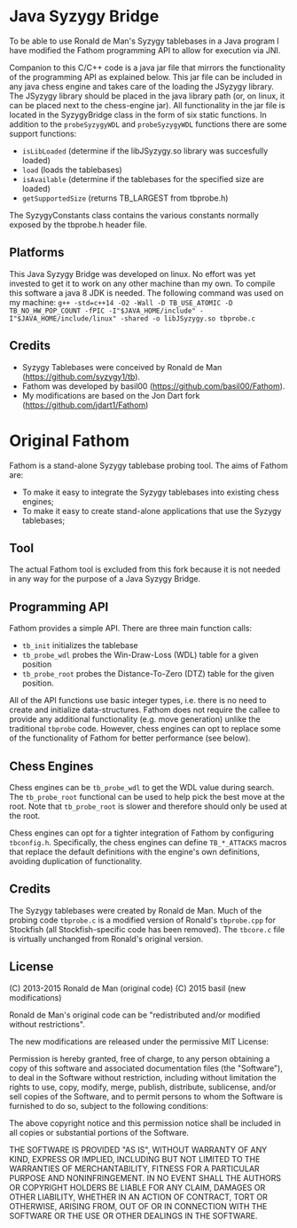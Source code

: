 Java Syzygy Bridge
==================
To be able to use Ronald de Man's Syzygy tablebases in a Java program I have modified the Fathom programming API to allow for execution via JNI.

Companion to this C/C++ code is a java jar file that mirrors the functionality of the programming API as explained below.
This jar file can be included in any java chess engine and takes care of the loading the JSyzygy library.
The JSyzygy library should be placed in the java library path (or, on linux, it can be placed next to the chess-engine jar).
All functionality in the jar file is located in the SyzygyBridge class in the form of six static functions.
In addition to the `probeSyzygyWDL` and `probeSyzygyWDL` functions there are some support functions: 
* `isLibLoaded` (determine if the libJSyzygy.so library was succesfully loaded)
* `load` (loads the tablebases)
* `isAvailable` (determine if the tablebases for the specified size are loaded)
* `getSupportedSize` (returns TB_LARGEST from tbprobe.h)

The SyzygyConstants class contains the various constants normally exposed by the tbprobe.h header file.

Platforms
---------
This Java Syzygy Bridge was developed on linux. No effort was yet invested to get it to work on any other machine than my own.
To compile this software a java 8 JDK is needed. The following command was used on my machine:
`g++ -std=c++14 -O2 -Wall -D TB_USE_ATOMIC -D TB_NO_HW_POP_COUNT -fPIC -I"$JAVA_HOME/include" -I"$JAVA_HOME/include/linux" -shared -o libJSyzygy.so tbprobe.c`

Credits
-------
* Syzygy Tablebases were conceived by Ronald de Man (https://github.com/syzygy1/tb).
* Fathom was developed by basil00 (https://github.com/basil00/Fathom).
* My modifications are based on the Jon Dart fork (https://github.com/jdart1/Fathom)


Original Fathom
===============

Fathom is a stand-alone Syzygy tablebase probing tool. The aims of Fathom are:

* To make it easy to integrate the Syzygy tablebases into existing chess
  engines;
* To make it easy to create stand-alone applications that use the Syzygy
  tablebases;

Tool
----

The actual Fathom tool is excluded from this fork because it is not needed in any way for the purpose of a Java Syzygy Bridge.

Programming API
---------------

Fathom provides a simple API. There are three main function calls:

* `tb_init` initializes the tablebase
* `tb_probe_wdl` probes the Win-Draw-Loss (WDL) table for a given position
* `tb_probe_root` probes the Distance-To-Zero (DTZ) table for the given
  position.

All of the API functions use basic integer types, i.e. there is no need to
create and initialize data-structures. Fathom does not require the callee
to provide any additional functionality (e.g. move generation) unlike the
traditional `tbprobe` code. However, chess engines can opt to replace some
of the functionality of Fathom for better performance (see below).

Chess Engines
-------------

Chess engines can be `tb_probe_wdl` to get the WDL value during search. The
`tb_probe_root` functional can be used to help pick the best move at the root.
Note that `tb_probe_root` is slower and therefore should only be used at the
root.

Chess engines can opt for a tighter integration of Fathom by configuring
`tbconfig.h`. Specifically, the chess engines can define `TB_*_ATTACKS`
macros that replace the default definitions with the engine's own definitions,
avoiding duplication of functionality.

Credits
-------

The Syzygy tablebases were created by Ronald de Man. Much of the probing code
`tbprobe.c` is a modified version of Ronald's `tbprobe.cpp` for Stockfish (all
Stockfish-specific code has been removed). The `tbcore.c` file is virtually
unchanged from Ronald's original version.

License
-------

(C) 2013-2015 Ronald de Man (original code)
(C) 2015 basil (new modifications)

Ronald de Man's original code can be "redistributed and/or modified without
restrictions".

The new modifications are released under the permissive MIT License:

Permission is hereby granted, free of charge, to any person obtaining a copy of
this software and associated documentation files (the "Software"), to deal in
the Software without restriction, including without limitation the rights to
use, copy, modify, merge, publish, distribute, sublicense, and/or sell copies
of the Software, and to permit persons to whom the Software is furnished to do
so, subject to the following conditions:

The above copyright notice and this permission notice shall be included in all
copies or substantial portions of the Software.

THE SOFTWARE IS PROVIDED "AS IS", WITHOUT WARRANTY OF ANY KIND, EXPRESS OR
IMPLIED, INCLUDING BUT NOT LIMITED TO THE WARRANTIES OF MERCHANTABILITY,
FITNESS FOR A PARTICULAR PURPOSE AND NONINFRINGEMENT. IN NO EVENT SHALL THE
AUTHORS OR COPYRIGHT HOLDERS BE LIABLE FOR ANY CLAIM, DAMAGES OR OTHER
LIABILITY, WHETHER IN AN ACTION OF CONTRACT, TORT OR OTHERWISE, ARISING FROM,
OUT OF OR IN CONNECTION WITH THE SOFTWARE OR THE USE OR OTHER DEALINGS IN THE
SOFTWARE.

